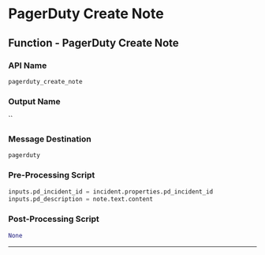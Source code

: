 <!--
    DO NOT MANUALLY EDIT THIS FILE
    THIS FILE IS AUTOMATICALLY GENERATED WITH resilient-sdk codegen
-->

# PagerDuty Create Note

## Function - PagerDuty Create Note

### API Name
`pagerduty_create_note`

### Output Name
``

### Message Destination
`pagerduty`

### Pre-Processing Script
```python
inputs.pd_incident_id = incident.properties.pd_incident_id
inputs.pd_description = note.text.content
```

### Post-Processing Script
```python
None
```

---

